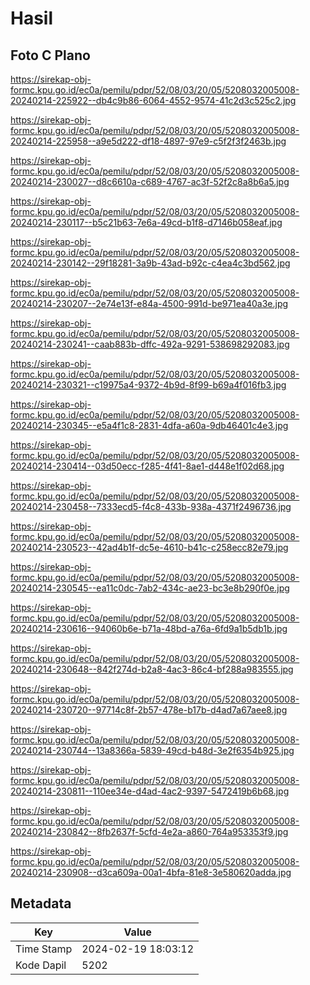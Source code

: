 # Hasil

## Foto C Plano

https://sirekap-obj-formc.kpu.go.id/ec0a/pemilu/pdpr/52/08/03/20/05/5208032005008-20240214-225922--db4c9b86-6064-4552-9574-41c2d3c525c2.jpg

https://sirekap-obj-formc.kpu.go.id/ec0a/pemilu/pdpr/52/08/03/20/05/5208032005008-20240214-225958--a9e5d222-df18-4897-97e9-c5f2f3f2463b.jpg

https://sirekap-obj-formc.kpu.go.id/ec0a/pemilu/pdpr/52/08/03/20/05/5208032005008-20240214-230027--d8c6610a-c689-4767-ac3f-52f2c8a8b6a5.jpg

https://sirekap-obj-formc.kpu.go.id/ec0a/pemilu/pdpr/52/08/03/20/05/5208032005008-20240214-230117--b5c21b63-7e6a-49cd-b1f8-d7146b058eaf.jpg

https://sirekap-obj-formc.kpu.go.id/ec0a/pemilu/pdpr/52/08/03/20/05/5208032005008-20240214-230142--29f18281-3a9b-43ad-b92c-c4ea4c3bd562.jpg

https://sirekap-obj-formc.kpu.go.id/ec0a/pemilu/pdpr/52/08/03/20/05/5208032005008-20240214-230207--2e74e13f-e84a-4500-991d-be971ea40a3e.jpg

https://sirekap-obj-formc.kpu.go.id/ec0a/pemilu/pdpr/52/08/03/20/05/5208032005008-20240214-230241--caab883b-dffc-492a-9291-538698292083.jpg

https://sirekap-obj-formc.kpu.go.id/ec0a/pemilu/pdpr/52/08/03/20/05/5208032005008-20240214-230321--c19975a4-9372-4b9d-8f99-b69a4f016fb3.jpg

https://sirekap-obj-formc.kpu.go.id/ec0a/pemilu/pdpr/52/08/03/20/05/5208032005008-20240214-230345--e5a4f1c8-2831-4dfa-a60a-9db46401c4e3.jpg

https://sirekap-obj-formc.kpu.go.id/ec0a/pemilu/pdpr/52/08/03/20/05/5208032005008-20240214-230414--03d50ecc-f285-4f41-8ae1-d448e1f02d68.jpg

https://sirekap-obj-formc.kpu.go.id/ec0a/pemilu/pdpr/52/08/03/20/05/5208032005008-20240214-230458--7333ecd5-f4c8-433b-938a-4371f2496736.jpg

https://sirekap-obj-formc.kpu.go.id/ec0a/pemilu/pdpr/52/08/03/20/05/5208032005008-20240214-230523--42ad4b1f-dc5e-4610-b41c-c258ecc82e79.jpg

https://sirekap-obj-formc.kpu.go.id/ec0a/pemilu/pdpr/52/08/03/20/05/5208032005008-20240214-230545--ea11c0dc-7ab2-434c-ae23-bc3e8b290f0e.jpg

https://sirekap-obj-formc.kpu.go.id/ec0a/pemilu/pdpr/52/08/03/20/05/5208032005008-20240214-230616--94060b6e-b71a-48bd-a76a-6fd9a1b5db1b.jpg

https://sirekap-obj-formc.kpu.go.id/ec0a/pemilu/pdpr/52/08/03/20/05/5208032005008-20240214-230648--842f274d-b2a8-4ac3-86c4-bf288a983555.jpg

https://sirekap-obj-formc.kpu.go.id/ec0a/pemilu/pdpr/52/08/03/20/05/5208032005008-20240214-230720--97714c8f-2b57-478e-b17b-d4ad7a67aee8.jpg

https://sirekap-obj-formc.kpu.go.id/ec0a/pemilu/pdpr/52/08/03/20/05/5208032005008-20240214-230744--13a8366a-5839-49cd-b48d-3e2f6354b925.jpg

https://sirekap-obj-formc.kpu.go.id/ec0a/pemilu/pdpr/52/08/03/20/05/5208032005008-20240214-230811--110ee34e-d4ad-4ac2-9397-5472419b6b68.jpg

https://sirekap-obj-formc.kpu.go.id/ec0a/pemilu/pdpr/52/08/03/20/05/5208032005008-20240214-230842--8fb2637f-5cfd-4e2a-a860-764a953353f9.jpg

https://sirekap-obj-formc.kpu.go.id/ec0a/pemilu/pdpr/52/08/03/20/05/5208032005008-20240214-230908--d3ca609a-00a1-4bfa-81e8-3e580620adda.jpg


## Metadata

| Key        | Value               |
| ---------- | ------------------- |
| Time Stamp | 2024-02-19 18:03:12 |
| Kode Dapil | 5202                |



